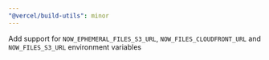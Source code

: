 ```yaml
---
"@vercel/build-utils": minor
---
```


Add support for `NOW_EPHEMERAL_FILES_S3_URL`, `NOW_FILES_CLOUDFRONT_URL` and `NOW_FILES_S3_URL` environment variables
